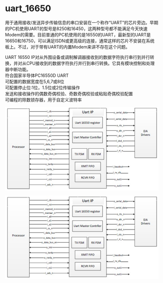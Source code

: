 <link rel="shortcut icon" href="https://www.mdeditor.com/images/logos/favicon.ico" type="image/x-icon"/> </head> <body><h1 id="h1-uart_16650"><a name="uart_16650" class="reference-link"></a><span class="header-link octicon octicon-link"></span>uart_16650</h1><p>用于通用接收/发送异步传输信息的串口安装在一个称作“UART”的芯片旁边。早期的PC机使用UART的型号是8250和16450，这两种型号都不能满足今天快速Modem的需要。目前普通的PC机使用的是16550的UART，最新型的UART是16650和16750，可以满足ISDN或更高级的连接，通常这样的芯片不安装在系统板上。不过，对于带有UART的内置Modem来讲不存在这个问题。</p> <p>UART 16550 IP对从外围设备或调制解调器接收到的数据字符执行串行到并行转换，并对从CPU接收到的数据字符执行并行到串行转换。它具有模块控制和处理器中断功能。<br>符合国家半导体PC16550D UART<br>可配置的数据宽度在5,6,7或8位<br>可配置停止位:1位，1.5位或2位传输操作<br>发送和接收操作的偶数奇偶校验、奇数奇偶校验或粘贴奇偶校验配置<br>可编程的除数锁存器，用于自定义波特率 </p><p><img alt="Block_diagram" src="https://github.com/hnu-osdesign/SJY/blob/main/20150107143742_19581.jpg"> </p><p><img alt="Resource_usage" src="https://github.com/hnu-osdesign/SJY/blob/main/20150107143742_19581.jpg"> </p></body> </html>
